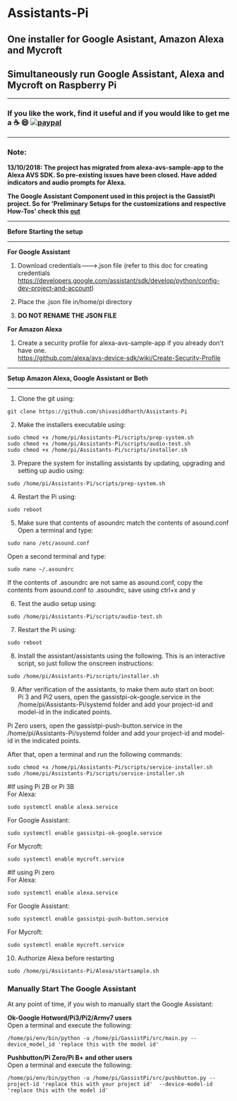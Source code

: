 # Assistants-Pi
## One installer for Google Asistant, Amazon Alexa  and Mycroft
## Simultaneously run Google Assistant, Alexa and Mycroft on Raspberry Pi    
*******************************************************************************************************************************
### **If you like the work, find it useful and if you would like to get me a :coffee: :smile:** [![paypal](https://www.paypalobjects.com/en_US/i/btn/btn_donate_LG.gif)](https://www.paypal.com/cgi-bin/webscr?cmd=_s-xclick&hosted_button_id=7GH3YDCHZ36QN)  

*******************************************************************************************************************************
### Note:
**13/10/2018: The project has migrated from alexa-avs-sample-app to the Alexa AVS SDK. So pre-existing issues have been closed. Have added indicators and audio prompts for Alexa.**  

**The Google Assistant Component used in this project is the GassistPi project. So for 'Preliminary Setups for the customizations and respective How-Tos' check this [out](https://github.com/shivasiddharth/GassistPi/blob/master/README.md#using-the-customizations)**  
****************************************************************
**Before Starting the setup**
****************************************************************
**For Google Assistant**  
1. Download credentials--->.json file (refer to this doc for creating credentials https://developers.google.com/assistant/sdk/develop/python/config-dev-project-and-account)   

2. Place the .json file in/home/pi directory  

3. **DO NOT RENAME THE JSON FILE**

**For Amazon Alexa**  
1. Create a security profile for alexa-avs-sample-app if you already don't have one.  
https://github.com/alexa/avs-device-sdk/wiki/Create-Security-Profile  

***************************************************************
**Setup Amazon Alexa, Google Assistant or Both**     
***************************************************************
1. Clone the git using:
```
git clone https://github.com/shivasiddharth/Assistants-Pi  
```  


2. Make the installers executable using:
```
sudo chmod +x /home/pi/Assistants-Pi/scripts/prep-system.sh    
sudo chmod +x /home/pi/Assistants-Pi/scripts/audio-test.sh   
sudo chmod +x /home/pi/Assistants-Pi/scripts/installer.sh  
```  


3. Prepare the system for installing assistants by updating, upgrading and setting up audio using:  
```  
sudo /home/pi/Assistants-Pi/scripts/prep-system.sh
```  


4. Restart the Pi using:
```  
sudo reboot
```  


5. Make sure that contents of asoundrc match the contents of asound.conf    
   Open a terminal and type:  
```  
sudo nano /etc/asound.conf
```
Open a second terminal and type:    
```
sudo nano ~/.asoundrc
```
If the contents of .asoundrc are not same as asound.conf, copy the contents from asound.conf to .asoundrc, save using ctrl+x and y


6. Test the audio setup using:  
```
sudo /home/pi/Assistants-Pi/scripts/audio-test.sh  
```  


7. Restart the Pi using:
```
sudo reboot
```  


8. Install the assistant/assistants using the following. This is an interactive script, so just follow the onscreen instructions:
```
sudo /home/pi/Assistants-Pi/scripts/installer.sh  
```  


9. After verification of the assistants, to make them auto start on boot:  
Pi 3 and Pi2 users, open the gassistpi-ok-google.service in the /home/pi/Assistants-Pi/systemd folder and add your project-id and model-id in the indicated points.    

Pi Zero users, open the gassistpi-push-button.service in the /home/pi/Assistants-Pi/systemd folder and add your project-id and model-id in the indicated points.  

After that, open a terminal and run the following commands:  
```
sudo chmod +x /home/pi/Assistants-Pi/scripts/service-installer.sh
sudo /home/pi/Assistants-Pi/scripts/service-installer.sh  
```
#If using Pi 2B or Pi 3B  
For Alexa:  
```
sudo systemctl enable alexa.service  
```
For Google Assistant:  
```
sudo systemctl enable gassistpi-ok-google.service  
```

For Mycroft:    
```
sudo systemctl enable mycroft.service    
```  

#If using Pi zero  
For Alexa:  
```
sudo systemctl enable alexa.service  
```
For Google Assistant:  
```
sudo systemctl enable gassistpi-push-button.service
```

For Mycroft:    
```
sudo systemctl enable mycroft.service    
```  


10. Authorize Alexa before restarting  
```
sudo /home/pi/Assistants-Pi/Alexa/startsample.sh  
```

### Manually Start The Google Assistant

At any point of time, if you wish to manually start the Google Assistant:

**Ok-Google Hotword/Pi3/Pi2/Armv7 users**   
Open a terminal and execute the following:
```
/home/pi/env/bin/python -u /home/pi/GassistPi/src/main.py --device_model_id 'replace this with the model id'

```
**Pushbutton/Pi Zero/Pi B+ and other users**   
Open a terminal and execute the following:
```
/home/pi/env/bin/python -u /home/pi/GassistPi/src/pushbutton.py --project-id 'replace this with your project id'  --device-model-id 'replace this with the model id'
